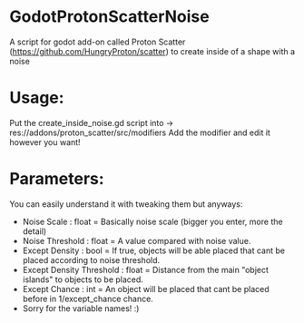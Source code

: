 # GodotProtonScatterNoise
A script for godot add-on called Proton Scatter (https://github.com/HungryProton/scatter) to create inside of a shape with a noise

# Usage:
Put the create_inside_noise.gd script into -> res://addons/proton_scatter/src/modifiers
Add the modifier and edit it however you want!

# Parameters:
You can easily understand it with tweaking them but anyways:
- Noise Scale : float = Basically noise scale (bigger you enter, more the detail)
- Noise Threshold : float = A value compared with noise value.
- Except Density : bool = If true, objects will be able placed that cant be placed according to noise threshold.
- Except Density Threshold : float = Distance from the main "object islands" to objects to be placed.
- Except Chance : int = An object will be placed that cant be placed before in 1/except_chance chance.
- Sorry for the variable names! :) 
 
